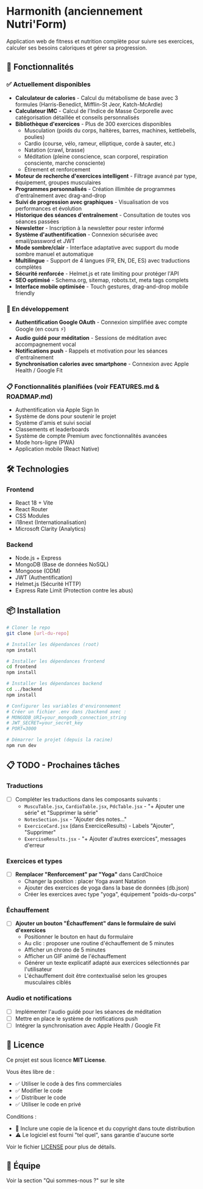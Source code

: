 # Harmonith (anciennement Nutri'Form)

Application web de fitness et nutrition complète pour suivre ses exercices, calculer ses besoins caloriques et gérer sa progression.

## 🚀 Fonctionnalités

### ✅ Actuellement disponibles
- **Calculateur de calories** - Calcul du métabolisme de base avec 3 formules (Harris-Benedict, Mifflin-St Jeor, Katch-McArdle)
- **Calculateur IMC** - Calcul de l'Indice de Masse Corporelle avec catégorisation détaillée et conseils personnalisés
- **Bibliothèque d'exercices** - Plus de 300 exercices disponibles
  - Musculation (poids du corps, haltères, barres, machines, kettlebells, poulies)
  - Cardio (course, vélo, rameur, elliptique, corde à sauter, etc.)
  - Natation (crawl, brasse)
  - Méditation (pleine conscience, scan corporel, respiration consciente, marche consciente)
  - Étirement et renforcement
- **Moteur de recherche d'exercices intelligent** - Filtrage avancé par type, équipement, groupes musculaires
- **Programmes personnalisés** - Création illimitée de programmes d'entraînement avec drag-and-drop
- **Suivi de progression avec graphiques** - Visualisation de vos performances et évolution
- **Historique des séances d'entraînement** - Consultation de toutes vos séances passées
- **Newsletter** - Inscription à la newsletter pour rester informé
- **Système d'authentification** - Connexion sécurisée avec email/password et JWT
- **Mode sombre/clair** - Interface adaptative avec support du mode sombre manuel et automatique
- **Multilingue** - Support de 4 langues (FR, EN, DE, ES) avec traductions complètes
- **Sécurité renforcée** - Helmet.js et rate limiting pour protéger l'API
- **SEO optimisé** - Schema.org, sitemap, robots.txt, meta tags complets
- **Interface mobile optimisée** - Touch gestures, drag-and-drop mobile friendly

### 🔄 En développement
- **Authentification Google OAuth** - Connexion simplifiée avec compte Google (en cours ⚡)
- **Audio guidé pour méditation** - Sessions de méditation avec accompagnement vocal
- **Notifications push** - Rappels et motivation pour les séances d'entraînement
- **Synchronisation calories avec smartphone** - Connexion avec Apple Health / Google Fit

### 📋 Fonctionnalités planifiées (voir FEATURES.md & ROADMAP.md)
- Authentification via Apple Sign In
- Système de dons pour soutenir le projet
- Système d'amis et suivi social
- Classements et leaderboards
- Système de compte Premium avec fonctionnalités avancées
- Mode hors-ligne (PWA)
- Application mobile (React Native)

## 🛠️ Technologies

### Frontend
- React 18 + Vite
- React Router
- CSS Modules
- i18next (Internationalisation)
- Microsoft Clarity (Analytics)

### Backend
- Node.js + Express
- MongoDB (Base de données NoSQL)
- Mongoose (ODM)
- JWT (Authentification)
- Helmet.js (Sécurité HTTP)
- Express Rate Limit (Protection contre les abus)

## 📦 Installation

```bash
# Cloner le repo
git clone [url-du-repo]

# Installer les dépendances (root)
npm install

# Installer les dépendances frontend
cd frontend
npm install

# Installer les dépendances backend
cd ../backend
npm install

# Configurer les variables d'environnement
# Créer un fichier .env dans /backend avec :
# MONGODB_URI=your_mongodb_connection_string
# JWT_SECRET=your_secret_key
# PORT=3000

# Démarrer le projet (depuis la racine)
npm run dev
```

## 📋 TODO - Prochaines tâches

### Traductions
- [ ] Compléter les traductions dans les composants suivants :
  - `MuscuTable.jsx`, `CardioTable.jsx`, `PdcTable.jsx` - "+ Ajouter une série" et "Supprimer la série"
  - `NotesSection.jsx` - "Ajouter des notes..."
  - `ExerciceCard.jsx` (dans ExerciceResults) - Labels "Ajouter", "Supprimer"
  - `ExerciseResults.jsx` - "+ Ajouter d'autres exercices", messages d'erreur

### Exercices et types
- [ ] **Remplacer "Renforcement" par "Yoga"** dans CardChoice
  - Changer la position : placer Yoga avant Natation
  - Ajouter des exercices de yoga dans la base de données (db.json)
  - Créer les exercices avec type "yoga", équipement "poids-du-corps"

### Échauffement
- [ ] **Ajouter un bouton "Échauffement" dans le formulaire de suivi d'exercices**
  - Positionner le bouton en haut du formulaire
  - Au clic : proposer une routine d'échauffement de 5 minutes
  - Afficher un chrono de 5 minutes
  - Afficher un GIF animé de l'échauffement
  - Générer un texte explicatif adapté aux exercices sélectionnés par l'utilisateur
  - L'échauffement doit être contextualisé selon les groupes musculaires ciblés

### Audio et notifications
- [ ] Implémenter l'audio guidé pour les séances de méditation
- [ ] Mettre en place le système de notifications push
- [ ] Intégrer la synchronisation avec Apple Health / Google Fit

## 📝 Licence

Ce projet est sous licence **MIT License**.

Vous êtes libre de :
- ✅ Utiliser le code à des fins commerciales
- ✅ Modifier le code
- ✅ Distribuer le code
- ✅ Utiliser le code en privé

Conditions :
- 📄 Inclure une copie de la licence et du copyright dans toute distribution
- ⚠️ Le logiciel est fourni "tel quel", sans garantie d'aucune sorte

Voir le fichier [LICENSE](LICENSE) pour plus de détails.

## 👥 Équipe

Voir la section "Qui sommes-nous ?" sur le site